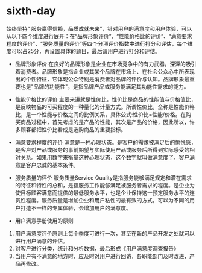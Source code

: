 # sixth-day
始终坚持“ 服务赢得信赖，品质成就未来”，针对用户的满意度和用户体验，可以从以下四个维度进行展开：在“品牌形象评价”、“性能价格比的评价”、“满意要求程度的评价”、“服务质量的评价”等四个分项评价指数中进行打分和评估，每个维度可以占25分，再设置具体的题目，最后请用户进行打分和评估。
* 品牌形象评价
在良好的品牌形象是企业在市场竞争中的有力武器，深深的吸引着消费者。品牌形象是指企业或其某个品牌在市场上、在社会公众心中所表现出的个性特征，它体现公众特别是消费者对品牌的评价与认知。品牌形象最重要也是"品牌的功能性"，是指品牌产品或服务能满足其功能性需求的能力。
* 性能价格比的评价
主要来讲就是性价比，性价比是商品的性能值与价格值比，是反映物品的可买程度的一种量化的计量方式。所谓性价比，全称是性能价格比，是一个性能与价格之间的比例关系，具体公式:性价比=性能/价格。在购买商品过程中，首先考虑的是产品的性能，其次是产品的价格，因此所以，许多顾客都把性价比看成是选购商品的重要指标。
* 满意要求程度的评价
满意是一种心理状态。是客户的需求被满足后的愉悦感，是客户对产品或服务的事前期望与实际使用产品或服务后所得到实际感受的相对关系。如果用数字来衡量这种心理状态，这个数字就叫做满意度了，客户满意是客户忠诚的基本条件。
* 服务质量的评价
服务质量Service Quality是指服务能够满足规定和潜在需求的特征和特性的总和，是指服务工作能够满足被服务者需求的程度。是企业为使目标顾客满意而提供的最低服务水平，也是企业保持这一预定服务水平的连贯性程度。服务质量是增加企业和用户粘性的最有效的方式，可以为不同的用户打造不一样的专属体验，会增加用户的满意度。

* 用户满意手册使用的原则
1. 用户满意度评价原则上每个季度可进行一次，甚至在新的产品开发之处就可以进行用户满意的评估。
2. 对客户进行分类，统计和分析数据，最后形成《用户满意度调查报告》
3. 当用户有不满意的地方时，应及时对用户进行回访，各职能部门及时改进，产品再修改。
